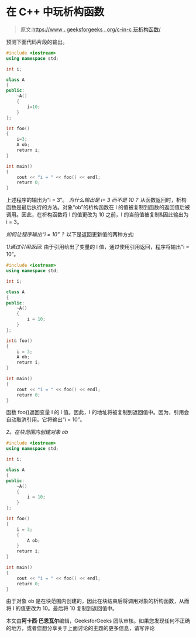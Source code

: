 # 在 C++ 中玩析构函数

> 原文:[https://www . geeksforgeeks . org/c-in-c 玩析构函数/](https://www.geeksforgeeks.org/playing-with-destructors-in-c/)

预测下面代码片段的输出。

```cpp
#include <iostream>
using namespace std;

int i;

class A
{
public:
    ~A()
    {
        i=10;
    }
};

int foo()
{
    i=3;
    A ob;
    return i;
}

int main()
{
    cout << "i = " << foo() << endl;
    return 0;
}
```

上述程序的输出为“i = 3”。
*为什么输出是 i= 3 而不是 10？*
从函数返回时，析构函数是最后执行的方法。对象“ob”的析构函数在 I 的值被复制到函数的返回值后被调用。因此，在析构函数将 I 的值更改为 10 之前，I 的当前值被复制&因此输出为 i = 3。

*如何让程序输出“i = 10”？*
以下是返回更新值的两种方式:

*1)通过引用返回:*
由于引用给出了变量的 l 值，通过使用引用返回，程序将输出“i = 10”。

```cpp
#include <iostream>
using namespace std;

int i;

class A
{
public:
    ~A()
    {
        i = 10;
    }
};

int& foo()
{
    i = 3;
    A ob;
    return i;
}

int main()
{
    cout << "i = " << foo() << endl;
    return 0;
}
```

函数 foo()返回变量 I 的 l 值。因此，I 的地址将被复制到返回值中。因为，引用会自动取消引用。它将输出“i = 10”。

*2。在块范围内创建对象 ob*

```cpp
#include <iostream>
using namespace std;

int i;

class A
{
public:
    ~A()
    {
        i = 10;
    }
};

int foo()
{
    i = 3;
    {
        A ob;
    }
    return i;
}

int main()
{
    cout << "i = " << foo() << endl;
    return 0;
}
```

由于对象 ob 是在块范围内创建的，因此在块结束后将调用对象的析构函数，从而将 I 的值更改为 10。最后将 10 复制到返回值中。

本文由**阿卡西·巴恩瓦尔**编辑，GeeksforGeeks 团队审核。如果您发现任何不正确的地方，或者您想分享关于上面讨论的主题的更多信息，请写评论